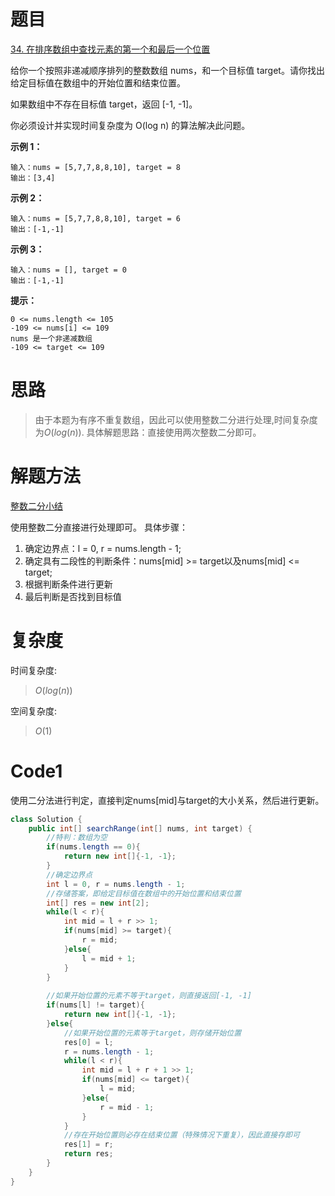 # 题目
[34. 在排序数组中查找元素的第一个和最后一个位置](https://leetcode.cn/problems/find-first-and-last-position-of-element-in-sorted-array/description/)

给你一个按照非递减顺序排列的整数数组 nums，和一个目标值 target。请你找出给定目标值在数组中的开始位置和结束位置。

如果数组中不存在目标值 target，返回 [-1, -1]。

你必须设计并实现时间复杂度为 O(log n) 的算法解决此问题。



**示例 1：**

``` 
输入：nums = [5,7,7,8,8,10], target = 8
输出：[3,4]
```
**示例 2：**

``` 
输入：nums = [5,7,7,8,8,10], target = 6
输出：[-1,-1]
```
**示例 3：**

``` 
输入：nums = [], target = 0
输出：[-1,-1]
```


**提示：**

``` 
0 <= nums.length <= 105
-109 <= nums[i] <= 109
nums 是一个非递减数组
-109 <= target <= 109
```

# 思路

> 由于本题为有序不重复数组，因此可以使用整数二分进行处理,时间复杂度为$O(log(n))$. 具体解题思路：直接使用两次整数二分即可。
# 解题方法

[整数二分小结](https://www.acwing.com/blog/content/1635/)

使用整数二分直接进行处理即可。
具体步骤：
1. 确定边界点：l = 0, r = nums.length - 1;
2. 确定具有二段性的判断条件：nums[mid] >= target以及nums[mid] <= target;
3. 根据判断条件进行更新
4. 最后判断是否找到目标值

# 复杂度

时间复杂度:
> $O(log(n))$

空间复杂度:
> $O(1)$



# Code1
使用二分法进行判定，直接判定nums[mid]与target的大小关系，然后进行更新。
```Java
class Solution {
    public int[] searchRange(int[] nums, int target) {
        //特判：数组为空
        if(nums.length == 0){
            return new int[]{-1, -1};
        }
        //确定边界点
        int l = 0, r = nums.length - 1;
        //存储答案，即给定目标值在数组中的开始位置和结束位置
        int[] res = new int[2];
        while(l < r){
            int mid = l + r >> 1;
            if(nums[mid] >= target){
                r = mid;
            }else{
                l = mid + 1;
            }
        }
        
        //如果开始位置的元素不等于target，则直接返回[-1, -1]
        if(nums[l] != target){
            return new int[]{-1, -1};
        }else{
            //如果开始位置的元素等于target，则存储开始位置
            res[0] = l;
            r = nums.length - 1;
            while(l < r){
                int mid = l + r + 1 >> 1;
                if(nums[mid] <= target){
                    l = mid;
                }else{
                    r = mid - 1;
                }
            }
            //存在开始位置则必存在结束位置（特殊情况下重复），因此直接存即可
            res[1] = r;
            return res;
        }
    }
}
```
  
